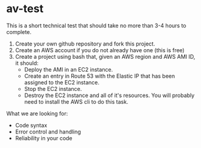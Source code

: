 # av-test
This is a short technical test that should take no more than 3-4 hours to complete.

1. Create your own github repository and fork this project.
2. Create an AWS account if you do not already have one (this is free)
3. Create a project using bash that, given an AWS region and AWS AMI ID, it should:
   * Deploy the AMI in an EC2 instance.
   * Create an entry in Route 53 with the Elastic IP that has been assigned to the EC2 instance.
   * Stop the EC2 instance.
   * Destroy the EC2 instance and all of it's resources.
You will probably need to install the AWS cli to do this task.

What we are looking for:
   * Code syntax
   * Error control and handling
   * Reliability in your code
